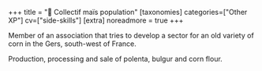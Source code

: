 +++
title = "🌽 Collectif maïs population"
[taxonomies]
categories=["Other XP"]
cv=["side-skills"]
[extra]
noreadmore = true
+++

Member of an association that tries to develop a sector for an old variety of corn in the Gers, south-west of France.

Production, processing and sale of polenta, bulgur and corn flour.

<!-- more -->